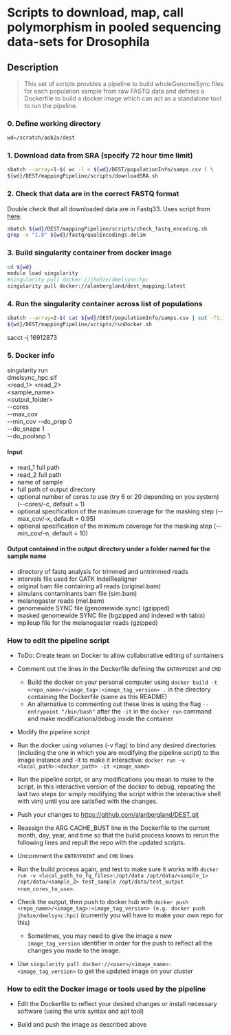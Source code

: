 # Scripts to download, map, call polymorphism in pooled sequencing data-sets for Drosophila

## Description
> This set of scripts provides a pipeline to build wholeGenomeSync files for each population sample from raw FASTQ data and defines a Dockerfile to build a docker image which can act as a standalone tool to run the pipeline.

### 0. Define working directory
```bash
wd=/scratch/aob2x/dest
```

### 1. Download data from SRA (specify 72 hour time limit)
```bash
sbatch --array=1-$( wc -l < ${wd}/DEST/populationInfo/samps.csv ) \
${wd}/DEST/mappingPipeline/scripts/downloadSRA.sh
```

### 2. Check that data are in the correct FASTQ format
Double check that all downloaded data are in Fastq33. Uses script from [here](https://github.com/brentp/bio-playground/blob/master/reads-utils/guess-encoding.py). </br>

```bash
sbatch ${wd}/DEST/mappingPipeline/scripts/check_fastq_encoding.sh
grep -v "1.8" ${wd}/fastq/qualEncodings.delim
```

### 3. Build singularity container from docker image
```bash
cd ${wd}
module load singularity
#singularity pull docker://jho5ze/dmelsync:hpc
singularity pull docker://alanbergland/dest_mapping:latest
```

### 4. Run the singularity container across list of populations
```bash
sbatch --array=2-$( cat ${wd}/DEST/populationInfo/samps.csv | cut -f1,14 -d',' | grep -v "NA" | wc -l ) \
${wd}/DEST/mappingPipeline/scripts/runDocker.sh
```

sacct -j 16912873





### 5. Docker info
singularity run \
dmelsync_hpc.sif \
<read_1> <read_2> \
<sample_name> \
<output_folder> \
--cores <optional> \
--max_cov <optional> \
--min_cov <optional>
--do_prep 0 \
--do_snape 1 \
--do_poolsnp 1

#### Input
* read_1 full path
* read_2 full path
* name of sample
* full path of output directory
* optional number of cores to use (try 6 or 20 depending on you system) (--cores/-c, default = 1)
* optional specification of the maximum coverage for the masking step (--max_cov/-x, default = 0.95)
* optional specification of the minimum coverage for the masking step (--min_cov/-n, default = 10)

#### Output contained in the output directory under a folder named for the sample name
* directory of fastq analysis for trimmed and untrimmed reads
* intervals file used for GATK IndelRealigner
* original bam file containing all reads (original.bam)
* simulans contaminants bam file (sim.bam)
* melanogaster reads (mel.bam)
* genomewide SYNC file (genomewide.sync) (gzipped)
* masked genomewide SYNC file (bgzipped and indexed with tabix)
* mpileup file for the melanogaster reads (gzipped)

### How to edit the pipeline script

* ToDo: Create team on Docker to allow collaborative editing of containers

* Comment out the lines in the Dockerfile defining the ```ENTRYPOINT``` and ```CMD```
  * Build the docker on your personal computer using ```docker build -t <repo_name>/<image_tag>:<image_tag_version> .``` in the directory containing the Dockerfile (same as this README)
  * An alternative to commenting out these lines is using the flag ```--entrypoint "/bin/bash"``` after the ```-it``` in the ```docker run``` command and make modifications/debug inside the container

* Modify the pipeline script

* Run the docker using volumes (-v flag) to bind any desired directories (including the one in which you are modifying the pipeline script) to the image instance and -it to make it interactive: ```docker run -v <local_path>:<docker_path> -it <image_name>```

* Run the pipeline script, or any modifications you mean to make to the script, in this interactive version of the docker to debug, repeating the last two steps (or simply modifying the script within the interactive shell with vim) until you are satisfied with the changes.

* Push your changes to https://github.com/alanbergland/DEST.git

* Reassign the ARG CACHE_BUST line in the Dockerfile to the current month, day, year, and time so that the build process knows to rerun the following lines and repull the repo with the updated scripts.

* Uncomment the ```ENTRYPOINT``` and ```CMD``` lines

* Run the build process again, and test to make sure it works with ```docker run -v <local_path_to_fq_files>:/opt/data /opt/data/<sample_1> /opt/data/<sample_2> test_sample /opt/data/test_output <num_cores_to_use>```.

* Check the output, then push to docker hub with ```docker push <repo_name>/<image_tag>:<image_tag_version> (e.g. docker push jho5ze/dmelsync:hpc)``` (currently you will have to make your own repo for this)
  * Sometimes, you may need to give the image a new ```image_tag_version``` identifier in order for the push to reflect all the changes you made to the image.

* Use ```singularity pull docker://<user>/<image_name>:<image_tag_version>``` to get the updated image on your cluster

### How to edit the Docker image or tools used by the pipeline

* Edit the Dockerfile to reflect your desired changes or install necessary software (using the unix syntax and apt tool)

* Build and push the image as described above
